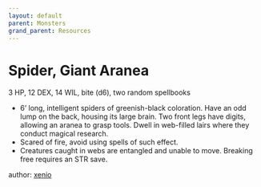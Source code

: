 ```yaml
---
layout: default
parent: Monsters
grand_parent: Resources
---
```

# Spider, Giant Aranea
3 HP, 12 DEX, 14 WIL, bite (d6), two random spellbooks
-   6’ long, intelligent spiders of greenish-black coloration. Have an
    odd lump on the back, housing its large brain. Two front legs have
    digits, allowing an aranea to grasp tools. Dwell in web-filled lairs
    where they conduct magical research.
-   Scared of fire, avoid using spells of such effect.
-   Creatures caught in webs are entangled and unable to move. Breaking
    free requires an STR save.

author: [xenio](https://xenioinabottle.blogspot.com)
